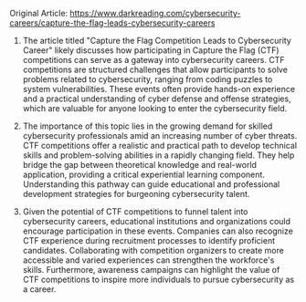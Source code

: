 Original Article: https://www.darkreading.com/cybersecurity-careers/capture-the-flag-leads-cybersecurity-careers

1) The article titled "Capture the Flag Competition Leads to Cybersecurity Career" likely discusses how participating in Capture the Flag (CTF) competitions can serve as a gateway into cybersecurity careers. CTF competitions are structured challenges that allow participants to solve problems related to cybersecurity, ranging from coding puzzles to system vulnerabilities. These events often provide hands-on experience and a practical understanding of cyber defense and offense strategies, which are valuable for anyone looking to enter the cybersecurity field.

2) The importance of this topic lies in the growing demand for skilled cybersecurity professionals amid an increasing number of cyber threats. CTF competitions offer a realistic and practical path to develop technical skills and problem-solving abilities in a rapidly changing field. They help bridge the gap between theoretical knowledge and real-world application, providing a critical experiential learning component. Understanding this pathway can guide educational and professional development strategies for burgeoning cybersecurity talent.

3) Given the potential of CTF competitions to funnel talent into cybersecurity careers, educational institutions and organizations could encourage participation in these events. Companies can also recognize CTF experience during recruitment processes to identify proficient candidates. Collaborating with competition organizers to create more accessible and varied experiences can strengthen the workforce's skills. Furthermore, awareness campaigns can highlight the value of CTF competitions to inspire more individuals to pursue cybersecurity as a career.